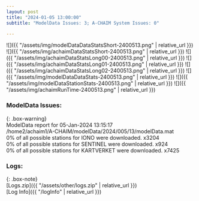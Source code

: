 ```yaml
---
layout: post
title: "2024-01-05 13:00:00"
subtitle: "ModelData Issues: 3; A-CHAIM System Issues: 0"

---
```


![]({{ "/assets/img/modelDataDataStatsShort-2400513.png" | relative_url }})
![]({{ "/assets/img/achaimDataStatsShort-2400513.png" | relative_url }})
![]({{ "/assets/img/achaimDataStatsLong00-2400513.png" | relative_url }})
![]({{ "/assets/img/achaimDataStatsLong01-2400513.png" | relative_url }})
![]({{ "/assets/img/achaimDataStatsLong02-2400513.png" | relative_url }})
![]({{ "/assets/img/modelDataDataStats-2400513.png" | relative_url }})
![]({{ "/assets/img/modelDataStationStats-2400513.png" | relative_url }})
![]({{ "/assets/img/achaimRunTime-2400513.png" | relative_url }})


### ModelData Issues:  
  
{: .box-warning}  
 ModelData report for 05-Jan-2024 13:15:17   
 /home2/achaim1/A-CHAIM/modelData/2024/005/13/modelData.mat   
 0% of all possible stations for IONO were downloaded. x3204   
 0% of all possible stations for SENTINEL were downloaded. x924   
 0% of all possible stations for KARTVERKET were downloaded. x7425   
  


### Logs:  
  
{: .box-note}  
[Logs.zip]({{ "/assets/other/logs.zip" | relative_url }})  
[Log Info]({{ "/logInfo" | relative_url }})  
